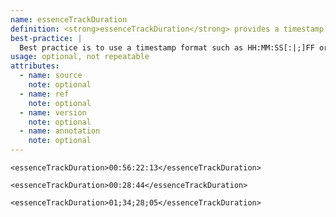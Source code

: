 ```yaml
---
name: essenceTrackDuration
definition: <strong>essenceTrackDuration</strong> provides a timestamp for the overall length or duration of a track. It represents the track playback time.
best-practice: |
  Best practice is to use a timestamp format such as HH:MM:SS[:|;]FF or HH:MM:SS.mmm or S.mmm.
usage: optional, not repeatable
attributes:
  - name: source
    note: optional
  - name: ref
    note: optional
  - name: version
    note: optional
  - name: annotation
    note: optional
---
```

~~~~
<essenceTrackDuration>00:56:22:13</essenceTrackDuration>
~~~~

~~~~
<essenceTrackDuration>00:28:44</essenceTrackDuration>
~~~~

~~~~
<essenceTrackDuration>01;34;28;05</essenceTrackDuration>
~~~~
